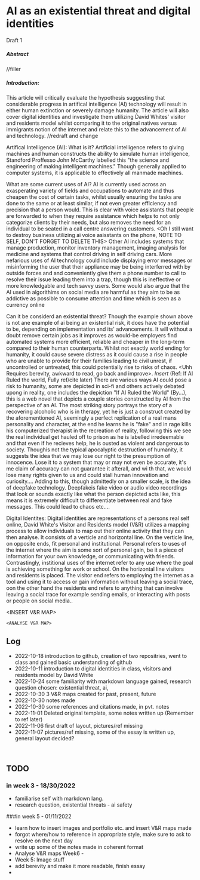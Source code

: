 # AI as an existential threat and digital identities
Draft 1

##### Abstract
//filler
##### Introduction:

This article will critically evaluate the hypothesis suggesting that considerable progress in artifical intelligence (AI) technology will result in either human extinction or severely damage humanity. The article will also cover digital identities and investigate them utilizing David Whites' visitor and residents model whilst comparing it to the original natives versus immigrants notion of the internet and relate this to the advancement of AI and technology.
//redraft and change


 <Main Body pt1>
Artifical Intelligence (AI): What is it?
Artificial intelligence refers to giving machines and human constructs the ability to simulate human intelligence, Standford Proffesso John McCarthy labelled this "the science and engineering of making intelligent machines." Though generally applied to computer systems, it is applicable to effectively all manmade machines. 
<Can insert image of something techy/ai related if feel like it later>

What are some current uses of AI?
AI is currently used across an exasperating variety of fields and occupations to automate and thus cheapen the cost of certain tasks, whilst usually ensuring the tasks are done to the same or at least similar, if not even greater efficiency and precision that a person would. This is clear with voice assistants that people are forwarded to when they require assistance which helps to not only categorize clients by their needs, but also removes the need for an individual to be seated in a call centre answering customers. <Oh I still want to destroy business utilizing ai voice asisstants on the phone, NOTE TO SELF, DON'T FORGET TO DELETE THIS>
Other AI includes systems that manage production, monitor inventory management, imaging analysis for medicine and systems that control driving in self driving cars. <Find a way to add berevity and make this more fun to read> More nefarious uses of AI technology could include displaying error messages or misinforming the user that their appliance may be being interferred with by outside forces and and conveniently give them a phone number to call to resolve their issue leading them into a trap, though this is ineffective or more knowledgable and tech savvy users. Some would also argue that the AI used in algorithims on social media are harmful as they aim to be as addictive as possible to consume attention and time which is seen as a currency online
  
Can it be considerd an existential threat? <Needs majour redraft>
Though the example shown above is not ane example of ai being an existential risk, it does have the potential to be, depending on implementation and its' advancements. It will without a doubt remove certain jobs as it improves as would-be employers find automated systems more efficient, reliable and cheaper in the long-term compared to their human counterparts. Whilst not exactly world ending for humanity, it could cause severe distress as it could cause a rise in people who are unable to provide for their families leading to civil unrest, if uncontrolled or untreated, this could potentially rise to risks of chaos. <Uhh Requires berevity, awkward to read, go back and improve>. *Insert* (Ref: If AI Ruled the world, Fully ref/cite later) There are various ways AI could pose a risk to humanity, some are depicted in sci-fi and others actively debated upong in reality, one includes the depiction "If AI Ruled the World" (By...), this is a web novel that depicts a couple stories constructed by AI from the perspective of an AI. The most striking story portrays the story of a recovering alcoholic who is in therapy, yet he is just a construct created by the aforementioned AI, seemingly a perfect replication of a real mans personality and character, at the end he learns he is  "fake" and in rage kills his computerized therapist in the recreation of reality, following this we see the real individual get hauled off to prison as he is labelled irredeemable and that even if he recieves help, he is ousted as violent and dangerous to society. Thoughis not the typical apocalyptic destruction of humanity, it  suggests the idea that we  may lose our right to the presumption of innocence. Lose it to a system that may or may not even be accurate, it's me claim of accuracy can not guarantee it afterall, and wi th that, we would lose many rights given to us and could stall human innovation and curiosity.... Adding to this, though admittedly on a smaller scale, is the idea of deepfake technology. Deepfakeis fake video or audio video recordings that look or sounds exactly like what the person depicted acts like, this means it is extremely difficult to differentiate between real and fake messages. This could lead to chaos etc....
  
Digital Identites:
  Digital identities are representations of a persons real self online, David White's Visitor and Residents model (V&R) utilizes a mapping process to allow individuals to map out their online activity that they can then analyse. It consists of a verticle and horizontal line. On the verticle line, on opposite ends, fit personal and institutional. Personal refers to uses of the internet where the aim is some sort of personal gain, be it a piece of information for your own knowledge, or communicating with friends. Contrastingly, institional uses of the internet refer to any use where the goal is achieving something for work or school. On the horizontal line visitors and residents is placed. The visitor end refers to employing the internet as a tool and using it to access or gain information without leaving a social trace, oon the other hand the residents end refers to  anything that can involve leaving a social trace for example sending emails, or interacting with posts or people on social media..
  
  <INSERT V&R MAP>
    
    <ANALYSE V&R MAP>
      
      


## Log

- 2022-10-18 introduction to github, creation of two repositries, went to class and gained basic understanding of github
- 2022-10-11 introduction to digital identities in class, visitors and residents model by David White
- 2022-10-24 some familiarity with markdown language gained, research question chosen: existential threat, ai, 
- 2022-10-30 3 V&R maps created for past, present, future
- 2022-10-30 notes made
- 2022-10-30 some references and citations made, in pvt. notes
- 2022-11-01 Deleted original template, some notes written up (Remember to ref later)
- 2022-11-06 first draft of layout, pictures/ref missing 
- 2022-11-07 pictures/ref missing, some of the essay is written up, general layout decided?
<br>

## TODO
### in week 3 - 18/30/2022
- familiarise self with markdown lang.
- research question, existential threats - ai safety

###in week 5 - 01/11/2022
- learn how to insert images and portfolio etc. and insert V&R maps made
- forgot where/how to reference in appropriate style, make sure to ask to resolve on the next day
- write up some of the notes made in coherent format
- Analyse V&R maps
  Week6 -
-  Week 5: Image stuff
-  add berevity and make it more readable, finish essay
- 
      
